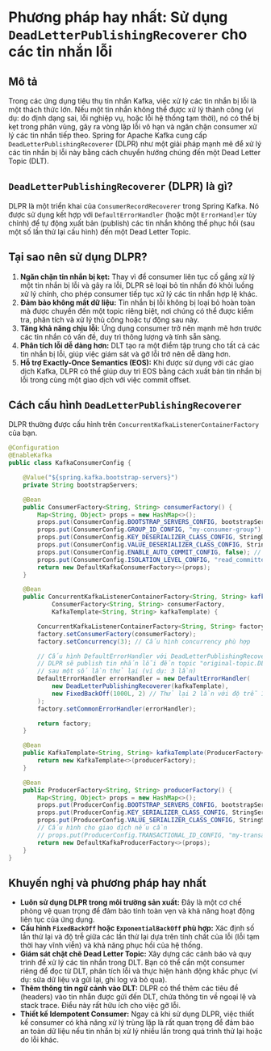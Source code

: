 # Phương pháp hay nhất: Sử dụng `DeadLetterPublishingRecoverer` cho các tin nhắn lỗi

## Mô tả
Trong các ứng dụng tiêu thụ tin nhắn Kafka, việc xử lý các tin nhắn bị lỗi là một thách thức lớn. Nếu một tin nhắn không thể được xử lý thành công (ví dụ: do định dạng sai, lỗi nghiệp vụ, hoặc lỗi hệ thống tạm thời), nó có thể bị kẹt trong phân vùng, gây ra vòng lặp lỗi vô hạn và ngăn chặn consumer xử lý các tin nhắn tiếp theo. Spring for Apache Kafka cung cấp `DeadLetterPublishingRecoverer` (DLPR) như một giải pháp mạnh mẽ để xử lý các tin nhắn bị lỗi này bằng cách chuyển hướng chúng đến một Dead Letter Topic (DLT).

## `DeadLetterPublishingRecoverer` (DLPR) là gì?
DLPR là một triển khai của `ConsumerRecordRecoverer` trong Spring Kafka. Nó được sử dụng kết hợp với `DefaultErrorHandler` (hoặc một `ErrorHandler` tùy chỉnh) để tự động xuất bản (publish) các tin nhắn không thể phục hồi (sau một số lần thử lại cấu hình) đến một Dead Letter Topic.

## Tại sao nên sử dụng DLPR?
1.  **Ngăn chặn tin nhắn bị kẹt:** Thay vì để consumer liên tục cố gắng xử lý một tin nhắn bị lỗi và gây ra lỗi, DLPR sẽ loại bỏ tin nhắn đó khỏi luồng xử lý chính, cho phép consumer tiếp tục xử lý các tin nhắn hợp lệ khác.
2.  **Đảm bảo không mất dữ liệu:** Tin nhắn bị lỗi không bị loại bỏ hoàn toàn mà được chuyển đến một topic riêng biệt, nơi chúng có thể được kiểm tra, phân tích và xử lý thủ công hoặc tự động sau này.
3.  **Tăng khả năng chịu lỗi:** Ứng dụng consumer trở nên mạnh mẽ hơn trước các tin nhắn có vấn đề, duy trì thông lượng và tính sẵn sàng.
4.  **Phân tích lỗi dễ dàng hơn:** DLT tạo ra một điểm tập trung cho tất cả các tin nhắn bị lỗi, giúp việc giám sát và gỡ lỗi trở nên dễ dàng hơn.
5.  **Hỗ trợ Exactly-Once Semantics (EOS):** Khi được sử dụng với các giao dịch Kafka, DLPR có thể giúp duy trì EOS bằng cách xuất bản tin nhắn bị lỗi trong cùng một giao dịch với việc commit offset.

## Cách cấu hình `DeadLetterPublishingRecoverer`
DLPR thường được cấu hình trên `ConcurrentKafkaListenerContainerFactory` của bạn.

```java
@Configuration
@EnableKafka
public class KafkaConsumerConfig {

    @Value("${spring.kafka.bootstrap-servers}")
    private String bootstrapServers;

    @Bean
    public ConsumerFactory<String, String> consumerFactory() {
        Map<String, Object> props = new HashMap<>();
        props.put(ConsumerConfig.BOOTSTRAP_SERVERS_CONFIG, bootstrapServers);
        props.put(ConsumerConfig.GROUP_ID_CONFIG, "my-consumer-group");
        props.put(ConsumerConfig.KEY_DESERIALIZER_CLASS_CONFIG, StringDeserializer.class);
        props.put(ConsumerConfig.VALUE_DESERIALIZER_CLASS_CONFIG, StringDeserializer.class);
        props.put(ConsumerConfig.ENABLE_AUTO_COMMIT_CONFIG, false); // Khuyến nghị tắt auto-commit
        props.put(ConsumerConfig.ISOLATION_LEVEL_CONFIG, "read_committed"); // Đối với giao dịch
        return new DefaultKafkaConsumerFactory<>(props);
    }

    @Bean
    public ConcurrentKafkaListenerContainerFactory<String, String> kafkaListenerContainerFactory(
            ConsumerFactory<String, String> consumerFactory,
            KafkaTemplate<String, String> kafkaTemplate) {

        ConcurrentKafkaListenerContainerFactory<String, String> factory = new ConcurrentKafkaListenerContainerFactory<>();
        factory.setConsumerFactory(consumerFactory);
        factory.setConcurrency(3); // Cấu hình concurrency phù hợp

        // Cấu hình DefaultErrorHandler với DeadLetterPublishingRecoverer
        // DLPR sẽ publish tin nhắn lỗi đến topic "original-topic.DLT"
        // sau một số lần thử lại (ví dụ: 3 lần)
        DefaultErrorHandler errorHandler = new DefaultErrorHandler(
            new DeadLetterPublishingRecoverer(kafkaTemplate),
            new FixedBackOff(1000L, 2) // Thử lại 2 lần với độ trễ 1 giây
        );
        factory.setCommonErrorHandler(errorHandler);

        return factory;
    }

    @Bean
    public KafkaTemplate<String, String> kafkaTemplate(ProducerFactory<String, String> producerFactory) {
        return new KafkaTemplate<>(producerFactory);
    }

    @Bean
    public ProducerFactory<String, String> producerFactory() {
        Map<String, Object> props = new HashMap<>();
        props.put(ProducerConfig.BOOTSTRAP_SERVERS_CONFIG, bootstrapServers);
        props.put(ProducerConfig.KEY_SERIALIZER_CLASS_CONFIG, StringSerializer.class);
        props.put(ProducerConfig.VALUE_SERIALIZER_CLASS_CONFIG, StringSerializer.class);
        // Cấu hình cho giao dịch nếu cần
        // props.put(ProducerConfig.TRANSACTIONAL_ID_CONFIG, "my-transactional-id");
        return new DefaultKafkaProducerFactory<>(props);
    }
}
```

## Khuyến nghị và phương pháp hay nhất
*   **Luôn sử dụng DLPR trong môi trường sản xuất:** Đây là một cơ chế phòng vệ quan trọng để đảm bảo tính toàn vẹn và khả năng hoạt động liên tục của ứng dụng.
*   **Cấu hình `FixedBackOff` hoặc `ExponentialBackOff` phù hợp:** Xác định số lần thử lại và độ trễ giữa các lần thử lại dựa trên tính chất của lỗi (lỗi tạm thời hay vĩnh viễn) và khả năng phục hồi của hệ thống.
*   **Giám sát chặt chẽ Dead Letter Topic:** Xây dựng các cảnh báo và quy trình để xử lý các tin nhắn trong DLT. Bạn có thể cần một consumer riêng để đọc từ DLT, phân tích lỗi và thực hiện hành động khắc phục (ví dụ: sửa dữ liệu và gửi lại, ghi log và bỏ qua).
*   **Thêm thông tin ngữ cảnh vào DLT:** DLPR có thể thêm các tiêu đề (headers) vào tin nhắn được gửi đến DLT, chứa thông tin về ngoại lệ và stack trace. Điều này rất hữu ích cho việc gỡ lỗi.
*   **Thiết kế Idempotent Consumer:** Ngay cả khi sử dụng DLPR, việc thiết kế consumer có khả năng xử lý trùng lặp là rất quan trọng để đảm bảo an toàn dữ liệu nếu tin nhắn bị xử lý nhiều lần trong quá trình thử lại hoặc do lỗi khác.